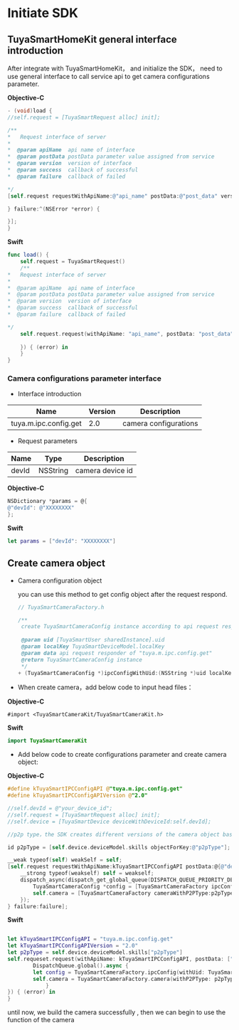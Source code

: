 # Initiate SDK

## TuyaSmartHomeKit general interface introduction

After integrate with TuyaSmartHomeKit， and initialize the SDK， need to use general interface to call service  api to get camera configurations parameter.

__Objective-C__

```objective-c
- (void)load {
//self.request = [TuyaSmartRequest alloc] init];

/**
*   Request interface of server
*
*  @param apiName  api name of interface
*  @param postData postData parameter value assigned from service
*  @param version  version of interface
*  @param success  callback of successful
*  @param failure  callback of failed

*/
[self.request requestWithApiName:@"api_name" postData:@"post_data" version:@"api_version" success:^(id result) {

} failure:^(NSError *error) {

}];    
}
```

__Swift__

``` swift
func load() {
    self.request = TuyaSmartRequest()
    /**
*   Request interface of server
*
*  @param apiName  api name of interface
*  @param postData postData parameter value assigned from service
*  @param version  version of interface
*  @param success  callback of successful
*  @param failure  callback of failed

*/
    self.request.request(withApiName: "api_name", postData: "post_data", version: "api_version", success: { (result) in
                
    }) { (error) in         
    }
}
```

### Camera configurations parameter interface

* Interface introduction

| Name                  | Version | Description           |
| --------------------- | ------- | --------------------- |
| tuya.m.ipc.config.get | 2.0     | camera configurations |


* Request parameters

| Name  | Type     | Description      |
| ----- | -------- | ---------------- |
| devId | NSString | camera device id |

__Objective-C__

```objective-c
NSDictionary *params = @{
@"devId": @"XXXXXXXX" 
};
```

__Swift__

``` swift
let params = ["devId": "XXXXXXXX"]
```

## Create camera object

* Camera configuration object

  you can use this method to get config object after the request respond.

  ```objective-c
  // TuyaSmartCameraFactory.h

  /**
   create TuyaSmartCameraConfig instance according to api request responder and user uid, device localKey
   
   @param uid [TuyaSmartUser sharedInstance].uid
   @param localKey TuyaSmartDeviceModel.localKey
   @param data api request responder of "tuya.m.ipc.config.get"
   @return TuyaSmartCameraConfig instance
   */
  + (TuyaSmartCameraConfig *)ipcConfigWithUid:(NSString *)uid localKey:(NSString *)localKey configData:(NSDictionary *)data;
  ```

* When create camera，add below code to input head files：

__Objective-C__

``` obejctivec
#import <TuyaSmartCameraKit/TuyaSmartCameraKit.h>
```

__Swift__

``` swift
import TuyaSmartCameraKit
```

* Add below code to create configurations parameter and create camera object:

__Objective-C__

```objective-c
#define kTuyaSmartIPCConfigAPI @"tuya.m.ipc.config.get"
#define kTuyaSmartIPCConfigAPIVersion @"2.0"

//self.devId = @"your_device_id";
//self.request = [TuyaSmartRequest alloc] init];
//self.device = [TuyaSmartDevice deviceWithDeviceId:self.devId];

//p2p type，the SDK creates different versions of the camera object based on the p2p type

id p2pType = [self.device.deviceModel.skills objectForKey:@"p2pType"];

__weak typeof(self) weakSelf = self;
[self.request requestWithApiName:kTuyaSmartIPCConfigAPI postData:@{@"devId":self.devId} version:kTuyaSmartIPCConfigAPIVersion success:^(id result) {
    __strong typeof(weakself) self = weakself;
	dispatch_async(dispatch_get_global_queue(DISPATCH_QUEUE_PRIORITY_DEFAULT, 0), ^{
		TuyaSmartCameraConfig *config = [TuyaSmartCameraFactory ipcConfigWithUid:[TuyaSmartUser sharedInstance].uid localKey:self.device.deviceModel.localKey configData:result];
		self.camera = [TuyaSmartCameraFactory cameraWithP2PType:p2pType config:config delegate:self];
	});
} failure:failure];
```

__Swift__

``` swift

let kTuyaSmartIPCConfigAPI = "tuya.m.ipc.config.get"
let kTuyaSmartIPCConfigAPIVersion = "2.0"
let p2pType = self.device.deviceModel.skills["p2pType"]
self.requeset.request(withApiName: kTuyaSmartIPCConfigAPI, postData: ["devId" : self.devId], version: kTuyaSmartIPCConfigAPIVersion, success: { [weak self] (result) in
        DispatchQueue.global().async {
        let config = TuyaSmartCameraFactory.ipcConfig(withUid: TuyaSmartUser.sharedInstance()?.uid, localKey: self.device.deviceModel.localKey , configData: result)
        self.camera = TuyaSmartCameraFactory.camera(withP2PType: p2pType, config: config, delegate: self)
            }
}) { (error) in
}
```

until now, we build the camera successfully , then we can begin to use the function of the camera

